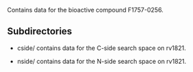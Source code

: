 Contains data for the bioactive compound F1757-0256.

## Subdirectories

- cside/ contains data for the C-side search space on rv1821.

- nside/ contains data for the N-side search space on rv1821.

